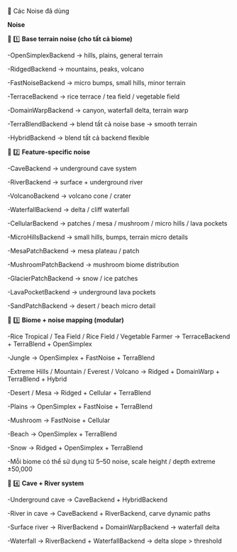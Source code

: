 📘 Các Noise đã dùng

**Noise**

🔹 1️⃣ **Base terrain noise (cho tất cả biome)**

-OpenSimplexBackend → hills, plains, general terrain

-RidgedBackend → mountains, peaks, volcano

-FastNoiseBackend → micro bumps, small hills, minor terrain

-TerraceBackend → rice terrace / tea field / vegetable field

-DomainWarpBackend → canyon, waterfall delta, terrain warp

-TerraBlendBackend → blend tất cả noise base → smooth terrain

-HybridBackend → blend tất cả backend flexible

🔹 2️⃣ **Feature-specific noise**

-CaveBackend → underground cave system

-RiverBackend → surface + underground river

-VolcanoBackend → volcano cone / crater

-WaterfallBackend → delta / cliff waterfall

-CellularBackend → patches / mesa / mushroom / micro hills / lava pockets

-MicroHillsBackend → small hills, bumps, terrain micro details

-MesaPatchBackend → mesa plateau / patch

-MushroomPatchBackend → mushroom biome distribution

-GlacierPatchBackend → snow / ice patches

-LavaPocketBackend → underground lava pockets

-SandPatchBackend → desert / beach micro detail

🔹 3️⃣ **Biome + noise mapping (modular)**

-Rice Tropical / Tea Field / Rice Field / Vegetable Farmer → TerraceBackend + TerraBlend + OpenSimplex

-Jungle → OpenSimplex + FastNoise + TerraBlend

-Extreme Hills / Mountain / Everest / Volcano → Ridged + DomainWarp + TerraBlend + Hybrid

-Desert / Mesa → Ridged + Cellular + TerraBlend

-Plains → OpenSimplex + FastNoise + TerraBlend

-Mushroom → FastNoise + Cellular

-Beach → OpenSimplex + TerraBlend

-Snow → Ridged + OpenSimplex + TerraBlend

-Mỗi biome có thể sử dụng từ 5–50 noise, scale height / depth extreme ±50,000

🔹 4️⃣ **Cave + River system**

-Underground cave → CaveBackend + HybridBackend

-River in cave → CaveBackend + RiverBackend, carve dynamic paths

-Surface river → RiverBackend + DomainWarpBackend → waterfall delta

-Waterfall → RiverBackend + WaterfallBackend → delta slope > threshold
